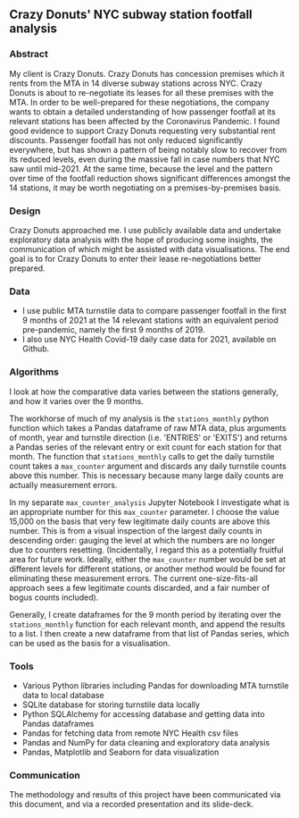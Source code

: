 ## Crazy Donuts' NYC subway station footfall analysis

### Abstract

My client is Crazy Donuts. Crazy Donuts has concession premises which it rents from the MTA in 14 diverse subway stations across NYC. Crazy Donuts is about to re-negotiate its leases for all these premises with the MTA. In order to be well-prepared for these negotiations, the company wants to obtain a detailed understanding of how passenger footfall at its relevant stations has been affected by the Coronavirus Pandemic. I found good evidence to support Crazy Donuts requesting very substantial rent discounts. Passenger footfall has not only reduced significantly everywhere, but has shown a pattern of being notably slow to recover from its reduced levels, even during the massive fall in case numbers that NYC saw until mid-2021. At the same time, because the level and the pattern over time of the footfall reduction shows significant differences amongst the 14 stations, it may be worth negotiating on a premises-by-premises basis.

### Design

Crazy Donuts approached me. I use publicly available data and undertake exploratory data analysis with the hope of producing some insights, the communication of which might be assisted with data visualisations. The end goal is to for Crazy Donuts to enter their lease re-negotiations better prepared.

### Data
* I use public MTA turnstile data to compare passenger footfall in the first 9 months of 2021 at the 14 relevant stations with an equivalent period pre-pandemic, namely the first 9 months of 2019. 
* I also use NYC Health Covid-19 daily case data for 2021, available on Github.

### Algorithms
I look at how the comparative data varies between the stations generally, and how it varies over the 9 months.

The workhorse of much of my analysis is the `stations_monthly` python function which takes a Pandas dataframe of raw MTA data, plus arguments of month, year and turnstile direction (i.e. 'ENTRIES' or 'EXITS') and returns a Pandas series of the relevant entry or exit count for each station for that month. The function that `stations_monthly` calls to get the daily turnstile count takes a `max_counter` argument and discards any daily turnstile counts above this number. This is necessary because many large daily counts are actually measurement errors. 

In my separate `max_counter_analysis` Jupyter Notebook I investigate what is an appropriate number for this `max_counter` parameter. I choose the value 15,000 on the basis that very few legitimate daily counts are above this number. This is from a visual inspection of the largest daily counts in descending order: gauging the level at which the numbers are no longer due to counters resetting. (Incidentally, I regard this as a potentially fruitful area for future work. Ideally, either the `max_counter` number would be set at different levels for different stations, or another method would be found for eliminating these measurement errors. The current one-size-fits-all approach sees a few legitimate counts discarded, and a fair number of bogus counts included).

Generally, I create dataframes for the 9 month period by iterating over the `stations_monthly` function for each relevant month, and append the results to a list. I then create a new dataframe from that list of Pandas series, which can be used as the basis for a visualisation. 

### Tools
* Various Python libraries including Pandas for downloading MTA turnstile data to local database
* SQLite database for storing turnstile data locally 
* Python SQLAlchemy for accessing database and getting data into Pandas dataframes
* Pandas for fetching data from remote NYC Health csv files
* Pandas and NumPy for data cleaning and exploratory data analysis
* Pandas, Matplotlib and Seaborn for data visualization

### Communication
The methodology and results of this project have been communicated via this document, and via a recorded presentation and its slide-deck.